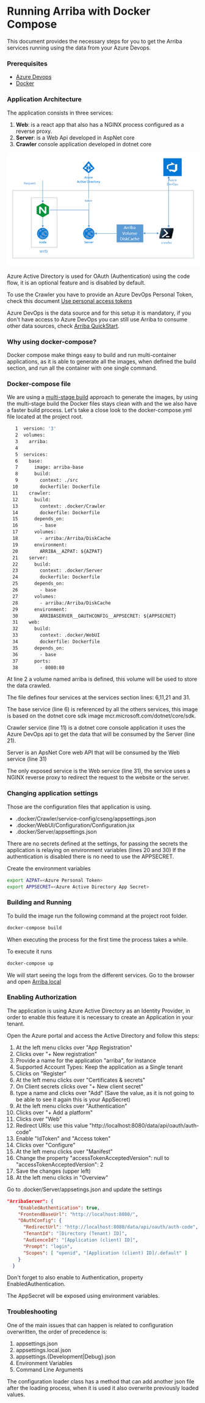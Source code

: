 # Running Arriba with Docker Compose

This document provides the necessary steps for you to get the Arriba services running using the data from your Azure Devops.

### Prerequisites

- [Azure Devops][azure-devops]
- [Docker][docker-get-started]

### Application Architecture

The application consists in three services:

1. **Web**: is a react app that also has a NGINX process configured as a reverse proxy.
2. **Server**: is a Web Api developed in AspNet core
3. **Crawler** console application developed in dotnet core

![Arriba architecture](./images/arriba-architecture.png)

Azure Active Directory is used for OAuth (Authentication) using the code flow, it is an optional feature and is disabled by default.

To use the Crawler you have to provide an Azure DevOps Personal Token, check this document [Use personal access tokens][azure pat]

Azure DevOps is the data source and for this setup it is mandatory, if you don't have access to Azure DevOps you can still use Arriba to consume other data sources, check [Arriba QuickStart][Arriba QuickStart].

### Why using docker-compose?

Docker compose make things easy to build and run multi-container applications, as it is able to generate all the images, when defined the build section, and run all the container with one single command.

### Docker-compose file

We are using a [multi-stage build][docker-multistage-build] approach to generate the images, by using the multi-stage build the Docker files stays clean with and the we also have a faster build process. Let's take a close look to the docker-compose.yml file located at the project root.

```dockerfile 
   1  version: '3'
   2  volumes:
   3    arriba:
   4
   5  services:
   6    base:
   7      image: arriba-base
   8      build:
   9        context: ./src
  10        dockerfile: Dockerfile
  11    crawler:
  12      build:
  13        context: .docker/Crawler
  14        dockerfile: Dockerfile
  15      depends_on:
  16        - base
  17      volumes:
  18        - arriba:/Arriba/DiskCache
  19      environment:
  20        ARRIBA__AZPAT: ${AZPAT}
  21    server:
  22      build:
  23        context: .docker/Server
  24        dockerfile: Dockerfile
  25      depends_on:
  26        - base
  27      volumes:
  28        - arriba:/Arriba/DiskCache
  29      environment:
  30        ARRIBASERVER__OAUTHCONFIG__APPSECRET: ${APPSECRET}
  31    web:
  32      build:
  33        context: .docker/WebUI
  34        dockerfile: Dockerfile
  35      depends_on:
  36        - base
  37      ports:
  38        - 8080:80
```

At line 2 a volume named arriba is defined, this volume will be used to store the data crawled.

The file defines four services at the services section lines: 6,11,21 and 31.

The base service (line 6) is referenced by all the others services, this image is based on the dotnet core sdk image mcr.microsoft.com/dotnet/core/sdk.

Crawler service (line 11) is a dotnet core console application it uses the Azure DevOps api to get the data that will be consumed by the Server (line 21).

Server is an ApsNet Core web API that will be consumed by the Web service (line 31)

The only exposed service is the Web service (line 31), the service uses a NGINX reverse proxy to redirect the request to the website or the server.

### Changing application settings

Those are the configuration files that application is using.

- .docker/Crawler/service-config/cseng/appsettings.json
- .docker/WebUI/Configuration/Configuration.jsx
- .docker/Server/appsettings.json

There are no secrets defined at the settings, for passing the secrets the application is relaying on environment variables (lines 20 and 30) If the authentication is disabled there is no need to use the APPSECRET.

Create the environment variables

```bash
export AZPAT=<Azure Personal Token>
export APPSECRET=<Azure Active Directory App Secret>
```

### Building and Running

To build the image run the following command at the project root folder.

``` bash
docker-compose build
```

When executing the process for the first time the process takes a while.

To execute it runs

```bash
docker-compose up
```

We will start seeing the logs from the different services.
Go to the browser and open [Arriba local][arriba-local]

### Enabling Authorization

The application is using Azure Active Directory as an Identity Provider, in order to enable this feature it is necessary to create an Application in your tenant.

Open the Azure portal and access the Active Directory and  follow this steps:

1. At the left menu clicks over "App Registration"
2. Clicks over "+ New registration"
3. Provide a name for the application "arriba", for instance
4. Supported Account Types: Keep the application as a Single tenant
5. Clicks on "Register"
6. At the left menu clicks over "Certificates & secrets"
7. On Client secrets clicks over "+ New client secret"
8. type a name and clicks over "Add" (Save the value, as it is not going to be able to see it again this is your AppSecret)
9. At the left menu clicks over "Authentication"
10. Clicks over "+ Add a platform"
11. Clicks over "Web"
12. Redirect URIs: use this value "http://localhost:8080/data/api/oauth/auth-code"
13. Enable "IdToken" and "Access token"
14. Clicks over "Configure"
15. At the left menu clicks over "Manifest"
16. Change the property "accessTokenAcceptedVersion": null to "accessTokenAcceptedVersion": 2
17. Save the changes (upper left)
18. At the left menu clicks in "Overview"

Go to .docker/Server/appsetings.json and update the settings

```json
"ArribaServer": {
    "EnabledAuthentication": true,
    "FrontendBaseUrl": "http://localhost:8080/",
    "OAuthConfig": {
      "RedirectUrl": "http://localhost:8080/data/api/oauth/auth-code",
      "TenantId": "[Directory (Tenant) ID]",
      "AudienceId": "[Application (client) ID]",
      "Prompt": "login",
      "Scopes": [ "openid", "[Application (client) ID]/.default" ]
    }
  }
```

Don't forget to also enable to Authentication, property EnabledAuthentication.

The AppSecret will be exposed using environment variables.

### Troubleshooting

One of the main issues that can happen is related to configuration overwritten, the order of precedence is:

1. appsettings.json
2. appsettings.local.json
3. appsettings.{Development|Debug}.json
4. Environment Variables
5. Command Line Arguments

The configuration loader class has a method that can add another json file after the loading process, when it is used it also overwrite previously loaded values.

[azure-devops]: https://dev.azure.com
[docker-get-started]: https://www.docker.com/get-started
[azure pat]:https://docs.microsoft.com/en-us/azure/devops/organizations/accounts/use-personal-access-tokens-to-authenticate
[Arriba QuickStart]: https://github.com/Microsoft/elfie-arriba/wiki/Arriba-QuickStart
[docker-multistage-build]: https://docs.docker.com/develop/develop-images/multistage-build/
[arriba-local]:http://localhost:8080
